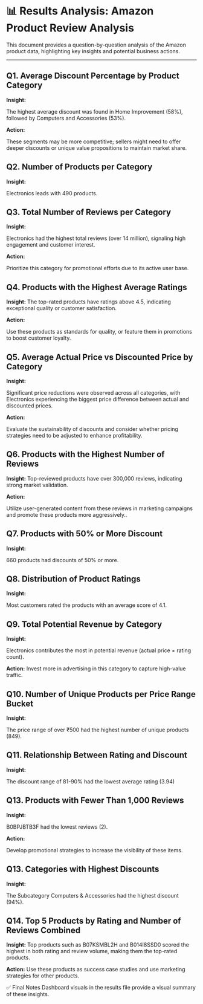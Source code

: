 # 📊 Results Analysis: Amazon Product Review Analysis

This document provides a question-by-question analysis of the Amazon product data, highlighting key insights and potential business actions.

---

## Q1. Average Discount Percentage by Product Category

**Insight:**

The highest average discount was found in Home Improvement (58%), followed by Computers and Accessories (53%).

**Action:**

These segments may be more competitive; sellers might need to offer deeper discounts or unique value propositions to maintain market share.

## Q2. Number of Products per Category

**Insight:**

Electronics leads with 490 products.

## Q3. Total Number of Reviews per Category

**Insight:**

Electronics had the highest total reviews (over 14 million), signaling high engagement and customer interest.

**Action:**

Prioritize this category for promotional efforts due to its active user base.

## Q4. Products with the Highest Average Ratings

**Insight:**
The top-rated products have ratings above 4.5, indicating exceptional quality or customer satisfaction.

**Action:**

Use these products as standards for quality, or feature them in promotions to boost customer loyalty.

## Q5. Average Actual Price vs Discounted Price by Category

**Insight:**

Significant price reductions were observed across all categories, with Electronics experiencing the biggest price difference between actual and discounted prices.

**Action:**

Evaluate the sustainability of discounts and consider whether pricing strategies need to be adjusted to enhance profitability.

## Q6. Products with the Highest Number of Reviews

**Insight:**
Top-reviewed products have over 300,000 reviews, indicating strong market validation.

**Action:**

Utilize user-generated content from these reviews in marketing campaigns and promote these products more aggressively..

## Q7. Products with 50% or More Discount

**Insight:**

660 products had discounts of 50% or more.

## Q8. Distribution of Product Ratings

**Insight:**

Most customers rated the products with an average score of 4.1.

## Q9. Total Potential Revenue by Category

**Insight:**

Electronics contributes the most in potential revenue (actual price × rating count).

**Action:**
Invest more in advertising in this category to capture high-value traffic.

## Q10. Number of Unique Products per Price Range Bucket

**Insight:**

The price range of over ₹500 had the highest number of unique products (849). 

## Q11. Relationship Between Rating and Discount

**Insight:**

The discount range of 81-90% had the lowest average rating (3.94)

## Q13. Products with Fewer Than 1,000 Reviews

**Insight:**

B0BPJBTB3F had the lowest reviews (2).

**Action:**

Develop promotional strategies to increase the visibility of these items.

## Q13. Categories with Highest Discounts

**Insight:**

The Subcategory Computers & Accessories had the highest discount (94%).

## Q14. Top 5 Products by Rating and Number of Reviews Combined

**Insight:**
Top products such as B07KSMBL2H and B014I8SSD0 scored the highest in both rating and review volume, making them the top-rated products.

**Action:**
Use these products as success case studies and use marketing strategies for other products.

✅ Final Notes
Dashboard visuals in the results file provide a visual summary of these insights.
